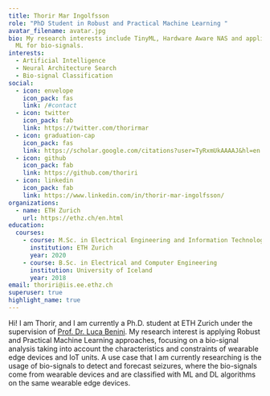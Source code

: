 ```yaml
---
title: Thorir Mar Ingolfsson
role: "PhD Student in Robust and Practical Machine Learning "
avatar_filename: avatar.jpg
bio: My research interests include TinyML, Hardware Aware NAS and application of
  ML for bio-signals.
interests:
  - Artificial Intelligence
  - Neural Architecture Search
  - Bio-signal Classification
social:
  - icon: envelope
    icon_pack: fas
    link: /#contact
  - icon: twitter
    icon_pack: fab
    link: https://twitter.com/thorirmar
  - icon: graduation-cap
    icon_pack: fas
    link: https://scholar.google.com/citations?user=TyRxmUkAAAAJ&hl=en
  - icon: github
    icon_pack: fab
    link: https://github.com/thoriri
  - icon: linkedin
    icon_pack: fab
    link: https://www.linkedin.com/in/thorir-mar-ingolfsson/
organizations:
  - name: ETH Zurich
    url: https://ethz.ch/en.html
education:
  courses:
    - course: M.Sc. in Electrical Engineering and Information Technology
      institution: ETH Zurich
      year: 2020
    - course: B.Sc. in Electrical and Computer Engineering
      institution: University of Iceland
      year: 2018
email: thoriri@iis.ee.ethz.ch
superuser: true
highlight_name: true
---
```

Hi! I am Thorir, and I am currently a Ph.D. student at ETH Zurich under the supervision of [Prof. Dr. Luca Benini](https://ee.ethz.ch/the-department/people-a-z/person-detail.luca-benini.html). My research interest is applying Robust and Practical Machine Learning approaches, focusing on a bio-signal analysis taking into account the characteristics and constraints of wearable edge devices and IoT units. A use case that I am currently researching is the usage of bio-signals to detect and forecast seizures, where the bio-signals come from wearable devices and are classified with ML and DL algorithms on the same wearable edge devices.